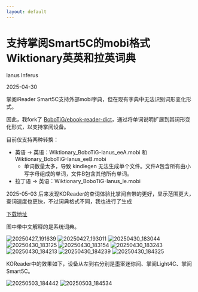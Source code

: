 ```yaml
---
layout: default
---
```


# 支持掌阅Smart5C的mobi格式Wiktionary英英和拉英词典

Ianus Inferus

2025-04-30

掌阅iReader Smart5C支持外部mobi字典，但在现有字典中无法识别词形变化形式。

因此，我fork了 [BoboTiG/ebook-reader-dict](https://github.com/BoboTiG/ebook-reader-dict)，通过将单词说明扩展到其词形变化形式，以支持掌阅设备。

目前仅支持两种转换：

* 英语 -> 英语：Wiktionary_BoboTiG-Ianus_eeA.mobi 和 Wiktionary_BoboTiG-Ianus_eeB.mobi
    * 单词数量太多，导致 kindlegen 无法生成单个文件。文件A包含所有由小写字母组成的单词，文件B包含其他所有单词。
* 拉丁语 -> 英语：Wiktionary_BoboTiG-Ianus_le.mobi

2025-05-03 后来发现KOReader的查词体验比掌阅自带的更好，显示范围更大，查词速度也更快，不过词典格式不同，我也进行了生成

[下载地址](https://github.com/IanusInferus/ebook-reader-dict/releases)

图中带中文解释的是系统词典。

![20250427_191639](20250427_191639.JPG)
![20250427_193011](20250427_193011.JPG)
![20250430_183044](20250430_183044.JPG)
![20250430_183125](20250430_183125.JPG)
![20250430_183154](20250430_183154.JPG)
![20250430_183243](20250430_183243.JPG)
![20250430_184213](20250430_184213.JPG)
![20250430_184239](20250430_184239.JPG)
![20250430_184325](20250430_184325.JPG)

KOReader中的效果如下，设备从左到右分别是墨案迷你阅、掌阅Light4C、掌阅Smart5C。

![20250503_184442](20250503_184442.JPG)
![20250503_184534](20250503_184534.JPG)
